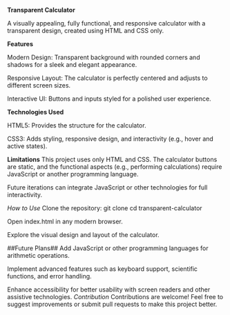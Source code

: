 **Transparent Calculator**

A visually appealing, fully functional, and responsive calculator with a transparent design, created using HTML and CSS only.

**Features**

Modern Design: Transparent background with rounded corners and shadows for a sleek and elegant appearance.

Responsive Layout: The calculator is perfectly centered and adjusts to different screen sizes.

Interactive UI: Buttons and inputs styled for a polished user experience.

**Technologies Used**

HTML5: Provides the structure for the calculator.

CSS3: Adds styling, responsive design, and interactivity (e.g., hover and active states).

**Limitations**
This project uses only HTML and CSS. The calculator buttons are static, and the functional aspects (e.g., performing calculations) require JavaScript or another programming language.

Future iterations can integrate JavaScript or other technologies for full interactivity.

*How to Use*
Clone the repository:
git clone 
cd transparent-calculator

Open index.html in any modern browser.

Explore the visual design and layout of the calculator.

##Future Plans##
Add JavaScript or other programming languages for arithmetic operations.

Implement advanced features such as keyboard support, scientific functions, and error handling.

Enhance accessibility for better usability with screen readers and other assistive technologies.
*Contribution*
Contributions are welcome! Feel free to suggest improvements or submit pull requests to make this project better.
